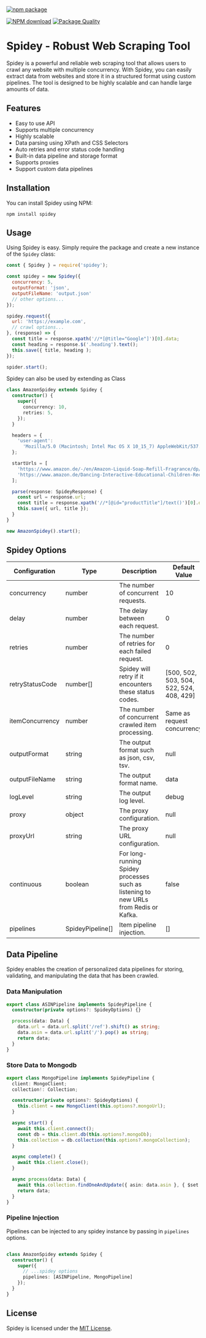 
[![npm package](https://nodei.co/npm/spidey.png?downloads=true&downloadRank=true&stars=true)](https://nodei.co/npm/spidey/)

[![NPM download][download-image]][download-url]
[![Package Quality][quality-image]][quality-url]

[quality-image]: https://packagequality.com/shield/spidey.svg
[quality-url]: https://packagequality.com/#?package=spidey
[download-image]: https://img.shields.io/npm/dm/spidey.svg?style=flat-square
[download-url]: https://npmjs.org/package/spidey

# Spidey - Robust Web Scraping Tool

Spidey is a powerful and reliable web scraping tool that allows users to crawl any website with multiple concurrency. With Spidey, you can easily extract data from websites and store it in a structured format using custom pipelines. The tool is designed to be highly scalable and can handle large amounts of data.

## Features

- Easy to use API
- Supports multiple concurrency
- Highly scalable
- Data parsing using XPath and CSS Selectors 
- Auto retries and error status code handling
- Built-in data pipeline and storage format
- Supports proxies
- Support custom data pipelines

## Installation

You can install Spidey using NPM:

```
npm install spidey
```

## Usage

Using Spidey is easy. Simply require the package and create a new instance of the `Spidey` class:

```javascript
const { Spidey } = require('spidey');

const spidey = new Spidey({
  concurrency: 5,
  outputFormat: 'json',
  outputFileName: 'output.json'
  // other options...
});

spidey.request({
  url: 'https://example.com',
  // crawl options...
}, (response) => {
  const title = response.xpath('//*[@title="Google"]')[0].data;
  const heading = response.$('.heading').text();
  this.save({ title, heading );  
});

spider.start();
```

Spidey can also be used by extending as Class

```typescript
class AmazonSpidey extends Spidey {
  constructor() {
    super({
      concurrency: 10,
      retries: 5,
    });
  }

  headers = {
    'user-agent':
      'Mozilla/5.0 (Macintosh; Intel Mac OS X 10_15_7) AppleWebKit/537.36 (KHTML, like Gecko) Chrome/112.0.0.0 Safari/537.36',
  };

  startUrls = [
    'https://www.amazon.de/-/en/Amazon-Liquid-Soap-Refill-Fragrance/dp/B0996J4VV2',
    'https://www.amazon.de/Dancing-Interactive-Educational-Children-Recording/dp/B0BLVKYXXQ',
  ];

  parse(response: SpideyResponse) {
    const url = response.url;
    const title = response.xpath('//*[@id="productTitle"]/text()')[0].data.trim();
    this.save({ url, title });
  }
}

new AmazonSpidey().start();
```

## Spidey Options

| Configuration      | Type     | Description                                                                                                      | Default Value                                    |
|--------------------|----------|------------------------------------------------------------------------------------------------------------------|--------------------------------------------------|
| concurrency        | number   | The number of concurrent requests.                                                                              | 10                                               |
| delay              | number   | The delay between each request.                                                                                  | 0                                                |
| retries            | number   | The number of retries for each failed request.                                                                   | 0                                                |
| retryStatusCode    | number[] | Spidey will retry if it encounters these status codes.                                                           | [500, 502, 503, 504, 522, 524, 408, 429]         |
| itemConcurrency    | number   | The number of concurrent crawled item processing.                                                               | Same as request concurrency                      |
| outputFormat       | string   | The output format such as json, csv, tsv.                                                                        | null                                             |
| outputFileName     | string   | The output format name.                                                                                          | data                                             |
| logLevel           | string   | The output log level.                                                                                            | debug                                            |
| proxy              | object   | The proxy configuration.                                                                                         | null                                             |
| proxyUrl           | string   | The proxy URL configuration.                                                                                     | null                                             |
| continuous         | boolean  | For long-running Spidey processes such as listening to new URLs from Redis or Kafka.                             | false                                            |
| pipelines          | SpideyPipeline[] | Item pipeline injection.                                                                                 | []                                               |


## Data Pipeline

Spidey enables the creation of personalized data pipelines for storing, validating, and manipulating the data that has been crawled.

### Data Manipulation
```typescript
export class ASINPipeline implements SpideyPipeline {
  constructor(private options?: SpideyOptions) {}

  process(data: Data) {
    data.url = data.url.split('/ref').shift() as string;
    data.asin = data.url.split('/').pop() as string;
    return data;
  }
}
```

### Store Data to Mongodb
```typescript
export class MongoPipeline implements SpideyPipeline {
  client: MongoClient;
  collection!: Collection;

  constructor(private options?: SpideyOptions) {
    this.client = new MongoClient(this.options?.mongoUrl);
  }

  async start() {
    await this.client.connect();
    const db = this.client.db(this.options?.mongoDb);
    this.collection = db.collection(this.options?.mongoCollection);
  }

  async complete() {
    await this.client.close();
  }

  async process(data: Data) {
    await this.collection.findOneAndUpdate({ asin: data.asin }, { $set: data }, { upsert: true });
    return data;
  }
}
```

### Pipeline Injection
Pipelines can be injected to any spidey instance by passing in `pipelines` options.
```typescript

class AmazonSpidey extends Spidey {
  constructor() {
    super({
      // ...spidey options
      pipelines: [ASINPipeline, MongoPipeline]
    });
  }
}

```

## License

Spidey is licensed under the [MIT License](https://opensource.org/licenses/MIT).
